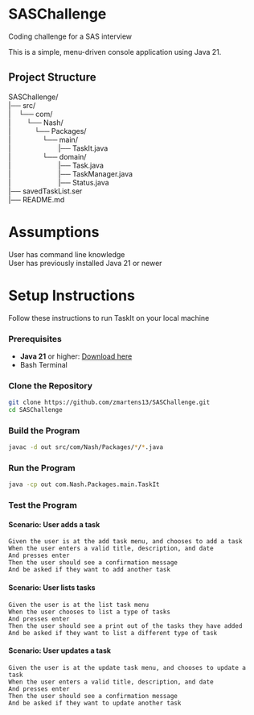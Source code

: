 # SASChallenge
Coding challenge for a SAS interview

This is a simple, menu-driven console application using Java 21.

## Project Structure

SASChallenge/  
|── src/  
|&nbsp;&nbsp;&nbsp;&nbsp;└── com/  
|&nbsp;&nbsp;&nbsp;&nbsp;&nbsp;&nbsp;&nbsp;&nbsp;└── Nash/  
|&nbsp;&nbsp;&nbsp;&nbsp;&nbsp;&nbsp;&nbsp;&nbsp;&nbsp;&nbsp;&nbsp;&nbsp;└── Packages/  
|&nbsp;&nbsp;&nbsp;&nbsp;&nbsp;&nbsp;&nbsp;&nbsp;&nbsp;&nbsp;&nbsp;&nbsp;&nbsp;&nbsp;&nbsp;&nbsp;└── main/  
|&nbsp;&nbsp;&nbsp;&nbsp;&nbsp;&nbsp;&nbsp;&nbsp;&nbsp;&nbsp;&nbsp;&nbsp;&nbsp;&nbsp;&nbsp;&nbsp;&nbsp;&nbsp;&nbsp;&nbsp;&nbsp;&nbsp;&nbsp;&nbsp;|── TaskIt.java  
|&nbsp;&nbsp;&nbsp;&nbsp;&nbsp;&nbsp;&nbsp;&nbsp;&nbsp;&nbsp;&nbsp;&nbsp;&nbsp;&nbsp;&nbsp;&nbsp;└── domain/  
|&nbsp;&nbsp;&nbsp;&nbsp;&nbsp;&nbsp;&nbsp;&nbsp;&nbsp;&nbsp;&nbsp;&nbsp;&nbsp;&nbsp;&nbsp;&nbsp;&nbsp;&nbsp;&nbsp;&nbsp;&nbsp;&nbsp;&nbsp;&nbsp;|── Task.java  
|&nbsp;&nbsp;&nbsp;&nbsp;&nbsp;&nbsp;&nbsp;&nbsp;&nbsp;&nbsp;&nbsp;&nbsp;&nbsp;&nbsp;&nbsp;&nbsp;&nbsp;&nbsp;&nbsp;&nbsp;&nbsp;&nbsp;&nbsp;&nbsp;|── TaskManager.java  
|&nbsp;&nbsp;&nbsp;&nbsp;&nbsp;&nbsp;&nbsp;&nbsp;&nbsp;&nbsp;&nbsp;&nbsp;&nbsp;&nbsp;&nbsp;&nbsp;&nbsp;&nbsp;&nbsp;&nbsp;&nbsp;&nbsp;&nbsp;&nbsp;|── Status.java  
|── savedTaskList.ser  
|── README.md  

# Assumptions

User has command line knowledge  
User has previously installed Java 21 or newer


# Setup Instructions

Follow these instructions to run TaskIt on your local machine

### Prerequisites

- **Java 21** or higher: [Download here](https://jdk.java.net/21/)
- Bash Terminal

### Clone the Repository

```bash
git clone https://github.com/zmartens13/SASChallenge.git
cd SASChallenge
```

### Build the Program

```bash
javac -d out src/com/Nash/Packages/*/*.java
```

### Run the Program

```bash
java -cp out com.Nash.Packages.main.TaskIt
```

### Test the Program
#### Scenario: User adds a task  
    Given the user is at the add task menu, and chooses to add a task  
    When the user enters a valid title, description, and date  
    And presses enter
    Then the user should see a confirmation message
    And be asked if they want to add another task  

#### Scenario: User lists tasks
    Given the user is at the list task menu
    When the user chooses to list a type of tasks
    And presses enter
    Then the user should see a print out of the tasks they have added
    And be asked if they want to list a different type of task  

#### Scenario: User updates a task
    Given the user is at the update task menu, and chooses to update a task
    When the user enters a valid title, description, and date
    And presses enter
    Then the user should see a confirmation message
    And be asked if they want to update another task
